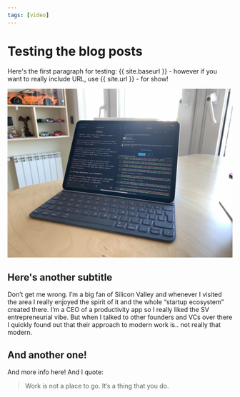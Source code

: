 ```yaml
---
tags: [video]
---
```


# Testing the blog posts

Here's the first paragraph for testing: {{ site.baseurl }} - however if you want to really include URL, use {{ site.url }} - for show!

![Silicon Valley is disrupting everything but the way they work](/img/github.jpg)

<!--More-->

## Here's another subtitle

Don’t get me wrong. I’m a big fan of Silicon Valley and whenever I visited the area I really enjoyed the spirit of it and the whole “startup ecosystem” created there. I’m a CEO of a productivity app so I really liked the SV entrepreneurial vibe. But when I talked to other founders and VCs over there I quickly found out that their approach to modern work is.. not really that modern.

## And another one!

And more info here! And I quote:

> Work is not a place to go. It’s a thing that you do.